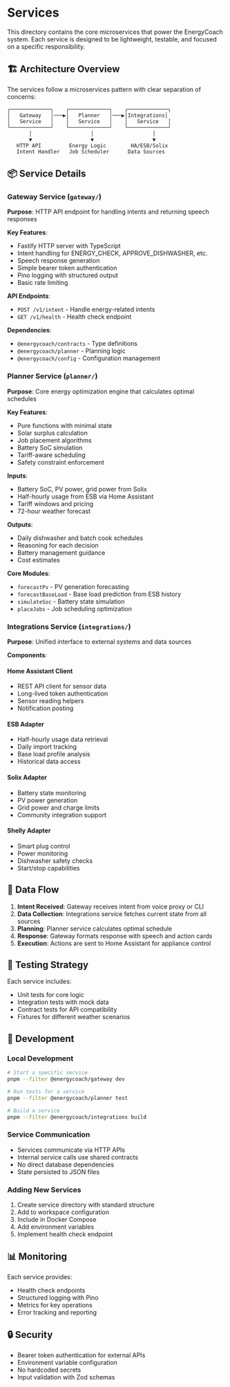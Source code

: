# Services

This directory contains the core microservices that power the EnergyCoach system. Each service is designed to be lightweight, testable, and focused on a specific responsibility.

## 🏗️ Architecture Overview

The services follow a microservices pattern with clear separation of concerns:

```
┌─────────────┐    ┌─────────────┐    ┌─────────────┐
│   Gateway   │───▶│   Planner   │───▶│Integrations│
│   Service   │    │   Service   │    │   Service   │
└─────────────┘    └─────────────┘    └─────────────┘
       │                   │                   │
       ▼                   ▼                   ▼
   HTTP API         Energy Logic        HA/ESB/Solix
   Intent Handler   Job Scheduler      Data Sources
```

## 📦 Service Details

### Gateway Service (`gateway/`)

**Purpose**: HTTP API endpoint for handling intents and returning speech responses

**Key Features**:
- Fastify HTTP server with TypeScript
- Intent handling for ENERGY_CHECK, APPROVE_DISHWASHER, etc.
- Speech response generation
- Simple bearer token authentication
- Pino logging with structured output
- Basic rate limiting

**API Endpoints**:
- `POST /v1/intent` - Handle energy-related intents
- `GET /v1/health` - Health check endpoint

**Dependencies**:
- `@energycoach/contracts` - Type definitions
- `@energycoach/planner` - Planning logic
- `@energycoach/config` - Configuration management

### Planner Service (`planner/`)

**Purpose**: Core energy optimization engine that calculates optimal schedules

**Key Features**:
- Pure functions with minimal state
- Solar surplus calculation
- Job placement algorithms
- Battery SoC simulation
- Tariff-aware scheduling
- Safety constraint enforcement

**Inputs**:
- Battery SoC, PV power, grid power from Solix
- Half-hourly usage from ESB via Home Assistant
- Tariff windows and pricing
- 72-hour weather forecast

**Outputs**:
- Daily dishwasher and batch cook schedules
- Reasoning for each decision
- Battery management guidance
- Cost estimates

**Core Modules**:
- `forecastPv` - PV generation forecasting
- `forecastBaseLoad` - Base load prediction from ESB history
- `simulateSoc` - Battery state simulation
- `placeJobs` - Job scheduling optimization

### Integrations Service (`integrations/`)

**Purpose**: Unified interface to external systems and data sources

**Components**:

#### Home Assistant Client
- REST API client for sensor data
- Long-lived token authentication
- Sensor reading helpers
- Notification posting

#### ESB Adapter
- Half-hourly usage data retrieval
- Daily import tracking
- Base load profile analysis
- Historical data access

#### Solix Adapter
- Battery state monitoring
- PV power generation
- Grid power and charge limits
- Community integration support

#### Shelly Adapter
- Smart plug control
- Power monitoring
- Dishwasher safety checks
- Start/stop capabilities

## 🔄 Data Flow

1. **Intent Received**: Gateway receives intent from voice proxy or CLI
2. **Data Collection**: Integrations service fetches current state from all sources
3. **Planning**: Planner service calculates optimal schedule
4. **Response**: Gateway formats response with speech and action cards
5. **Execution**: Actions are sent to Home Assistant for appliance control

## 🧪 Testing Strategy

Each service includes:
- Unit tests for core logic
- Integration tests with mock data
- Contract tests for API compatibility
- Fixtures for different weather scenarios

## 🚀 Development

### Local Development
```bash
# Start a specific service
pnpm --filter @energycoach/gateway dev

# Run tests for a service
pnpm --filter @energycoach/planner test

# Build a service
pnpm --filter @energycoach/integrations build
```

### Service Communication
- Services communicate via HTTP APIs
- Internal service calls use shared contracts
- No direct database dependencies
- State persisted to JSON files

### Adding New Services
1. Create service directory with standard structure
2. Add to workspace configuration
3. Include in Docker Compose
4. Add environment variables
5. Implement health check endpoint

## 📊 Monitoring

Each service provides:
- Health check endpoints
- Structured logging with Pino
- Metrics for key operations
- Error tracking and reporting

## 🔒 Security

- Bearer token authentication for external APIs
- Environment variable configuration
- No hardcoded secrets
- Input validation with Zod schemas
